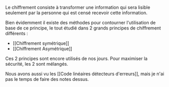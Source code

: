Le chiffrement consiste à transformer une information qui sera lisible seulement par la personne qui est censé recevoir cette information.

Bien évidemment il existe des méthodes pour contourner l'utilisation de base de ce principe, le tout étudié dans 2 grands principes de chiffrement différents :
- [[Chiffrement symétrique]]
- [[Chiffrement Asymétrique]]

Ces 2 principes sont encore utilisés de nos jours. Pour maximiser la sécurité, les 2 sont mélangés.

Nous avons aussi vu les [[Code linéaires détecteurs d'erreurs]], mais je n'ai pas le temps de faire des notes dessus.
